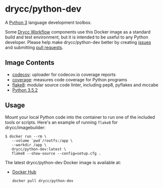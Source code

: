 # drycc/python-dev

A [Python 3][] language development toolbox.

Some [Drycc Workflow][] components use this Docker image as a standard build and test environment,
but it is intended to be useful to any Python developer. Please help make drycc/python-dev better by
creating [issues][] and submitting [pull requests][].

## Image Contents

* [codecov][]: uploader for codecov.io coverage reports
* [coverage][]: measures code coverage for Python programs
* [flake8][]: modular source code linter, including pep8, pyflakes and mccabe
* [Python 3.5.2][Python 3]

## Usage

Mount your local Python code into the container to run one of the included tools or scripts.
Here's an example of running `flake8` for drycc/imagebuilder:

```console
$ docker run --rm \
   --volume `pwd`/rootfs:/app \
   --workdir /app \
   drycc/python-dev:latest \
   flake8 --show-source --config=setup.cfg .
```

The latest drycc/python-dev Docker image is available at:


* [Docker Hub][]
  ```
  docker pull drycc/python-dev
  ```

[Python 3]: https://docs.python.org/3.5/
[Drycc Workflow]: https://drycc.com/
[Docker Hub]: https://hub.docker.com
[issues]: https://github.com/drycc/docker-python-dev/issues
[jq]: https://stedolan.github.io/jq/
[pull requests]: https://github.com/drycc/docker-python-dev/pulls
[codecov]: https://codecov.io/
[coverage]: https://coverage.readthedocs.io
[flake8]: https://gitlab.com/pycqa/flake8
[shellcheck]: https://github.com/koalaman/shellcheck
